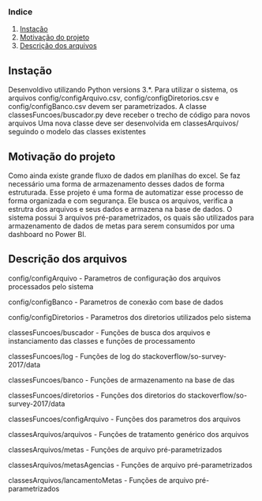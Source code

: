 
### Indice

1. [Instação](#installation)
2. [Motivação do projeto](#motivation)
3. [Descrição dos arquivos](#files)

## Instação <a name="installation"></a>

Desenvoldivo utilizando Python versions 3.*.
Para utilizar o sistema, os arquivos config/configArquivo.csv, config/configDiretorios.csv e config/configBanco.csv devem ser parametrizados.
A classe classesFuncoes/buscador.py deve receber o trecho de código para novos arquivos
Uma nova classe deve ser desenvolvida em classesArquivos/ seguindo o modelo das classes existentes

## Motivação do projeto<a name="motivation"></a>

Como ainda existe grande fluxo de dados em planilhas do excel. Se faz necessário uma forma de armazenamento desses dados de forma estruturada. 
Esse projeto é uma forma de automatizar esse processo de forma organizada e com segurança. 
Ele busca os arquivos, verifica a estrutra dos arquivos e seus dados e armazena na base de dados.
O sistema possui 3 arquivos pré-parametrizados, os quais são utilizados para armazenamento de dados de metas para serem consumidos por uma dashboard no Power BI.

## Descrição dos arquivos <a name="files"></a>

config/configArquivo - Parametros de configuração dos arquivos processados pelo sistema

config/configBanco - Parametros de conexão com base de dados

config/configDiretorios - Parametros dos diretorios utilizados pelo sistema

classesFuncoes/buscador - Funções de busca dos arquivos e instanciamento das classes e funções de processamento

classesFuncoes/log - Funções de log do stackoverflow/so-survey-2017/data

classesFuncoes/banco - Funções de armazenamento na base de das

classesFuncoes/diretorios - Funções dos diretorios do stackoverflow/so-survey-2017/data

classesFuncoes/configArquivo - Funções dos parametros dos arquivos 

classesArquivos/arquivos - Funções de tratamento genérico dos arquivos

classesArquivos/metas - Funções de arquivo pré-parametrizados

classesArquivos/metasAgencias - Funções de arquivo pré-parametrizados

classesArquivos/lancamentoMetas - Funções de arquivo pré-parametrizados

